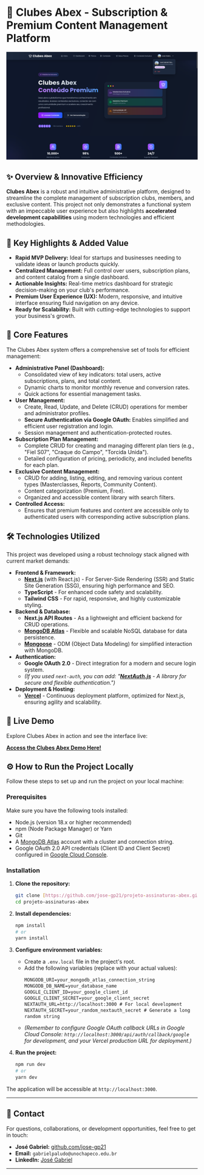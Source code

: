 # 🚀 Clubes Abex - Subscription & Premium Content Management Platform

![Project Cover - Clubes Abex Premium Content](src/assets/docs/image.png)

## ✨ Overview & Innovative Efficiency

**Clubes Abex** is a robust and intuitive administrative platform, designed to streamline the complete management of subscription clubs, members, and exclusive content. This project not only demonstrates a functional system with an impeccable user experience but also highlights **accelerated development capabilities** using modern technologies and efficient methodologies.

## 🎯 Key Highlights & Added Value

* **Rapid MVP Delivery:** Ideal for startups and businesses needing to validate ideas or launch products quickly.
* **Centralized Management:** Full control over users, subscription plans, and content catalog from a single dashboard.
* **Actionable Insights:** Real-time metrics dashboard for strategic decision-making on your club's performance.
* **Premium User Experience (UX):** Modern, responsive, and intuitive interface ensuring fluid navigation on any device.
* **Ready for Scalability:** Built with cutting-edge technologies to support your business's growth.

## 🌟 Core Features

The Clubes Abex system offers a comprehensive set of tools for efficient management:

* **Administrative Panel (Dashboard):**
    * Consolidated view of key indicators: total users, active subscriptions, plans, and total content.
    * Dynamic charts to monitor monthly revenue and conversion rates.
    * Quick actions for essential management tasks.
* **User Management:**
    * Create, Read, Update, and Delete (CRUD) operations for member and administrator profiles.
    * **Secure Authentication via Google OAuth:** Enables simplified and efficient user registration and login.
    * Session management and authentication-protected routes.
* **Subscription Plan Management:**
    * Complete CRUD for creating and managing different plan tiers (e.g., "Fiel S07", "Craque do Campo", "Torcida Unida").
    * Detailed configuration of pricing, periodicity, and included benefits for each plan.
* **Exclusive Content Management:**
    * CRUD for adding, listing, editing, and removing various content types (Masterclasses, Reports, Community Content).
    * Content categorization (Premium, Free).
    * Organized and accessible content library with search filters.
* **Controlled Access:**
    * Ensures that premium features and content are accessible only to authenticated users with corresponding active subscription plans.

## 🛠️ Technologies Utilized

This project was developed using a robust technology stack aligned with current market demands:

* **Frontend & Framework:**
    * [**Next.js**](https://nextjs.org/) (with React.js) - For Server-Side Rendering (SSR) and Static Site Generation (SSG), ensuring high performance and SEO.
    * **TypeScript** - For enhanced code safety and scalability.
    * **Tailwind CSS** - For rapid, responsive, and highly customizable styling.
* **Backend & Database:**
    * **Next.js API Routes** - As a lightweight and efficient backend for CRUD operations.
    * [**MongoDB Atlas**](https://www.mongodb.com/atlas) - Flexible and scalable NoSQL database for data persistence.
    * [**Mongoose**](https://mongoosejs.com/) - ODM (Object Data Modeling) for simplified interaction with MongoDB.
* **Authentication:**
    * **Google OAuth 2.0** - Direct integration for a modern and secure login system.
    * *(If you used `next-auth`, you can add: "[**NextAuth.js**](https://next-auth.js.org/) - A library for secure and flexible authentication.")*
* **Deployment & Hosting:**
    * [**Vercel**](https://vercel.com/) - Continuous deployment platform, optimized for Next.js, ensuring agility and scalability.

## 🚀 Live Demo

Explore Clubes Abex in action and see the interface live:

[**Access the Clubes Abex Demo Here!**](https://projeto-assinaturas-abex.vercel.app/)

## ⚙️ How to Run the Project Locally

Follow these steps to set up and run the project on your local machine:

### Prerequisites

Make sure you have the following tools installed:

* Node.js (version 18.x or higher recommended)
* npm (Node Package Manager) or Yarn
* Git
* A [MongoDB Atlas](https://www.mongodb.com/atlas) account with a cluster and connection string.
* Google OAuth 2.0 API credentials (Client ID and Client Secret) configured in [Google Cloud Console](https://console.cloud.google.com/).

### Installation

1.  **Clone the repository:**
    ```bash
    git clone [https://github.com/jose-gp21/projeto-assinaturas-abex.git](https://github.com/jose-gp21/projeto-assinaturas-abex.git)
    cd projeto-assinaturas-abex
    ```
2.  **Install dependencies:**
    ```bash
    npm install
    # or
    yarn install
    ```
3.  **Configure environment variables:**
    * Create a `.env.local` file in the project's root.
    * Add the following variables (replace with your actual values):
        ```env
        MONGODB_URI=your_mongodb_atlas_connection_string
        MONGODB_DB_NAME=your_database_name
        GOOGLE_CLIENT_ID=your_google_client_id
        GOOGLE_CLIENT_SECRET=your_google_client_secret
        NEXTAUTH_URL=http://localhost:3000 # For local development
        NEXTAUTH_SECRET=your_random_nextauth_secret # Generate a long random string
        ```
    * *(Remember to configure Google OAuth callback URLs in Google Cloud Console: `http://localhost:3000/api/auth/callback/google` for development, and your Vercel production URL for deployment.)*

4.  **Run the project:**
    ```bash
    npm run dev
    # or
    yarn dev
    ```

The application will be accessible at `http://localhost:3000`.

---


## 📧 Contact

For questions, collaborations, or development opportunities, feel free to get in touch:

* **José Gabriel:** [github.com/jose-gp21](https://github.com/jose-gp21)
* **Email:** `gabrielpaludo@unochapeco.edu.br`
* **LinkedIn:** [José Gabriel](https://www.linkedin.com/in/jos%C3%A9-gabriel-paludo-131906267/)

---
